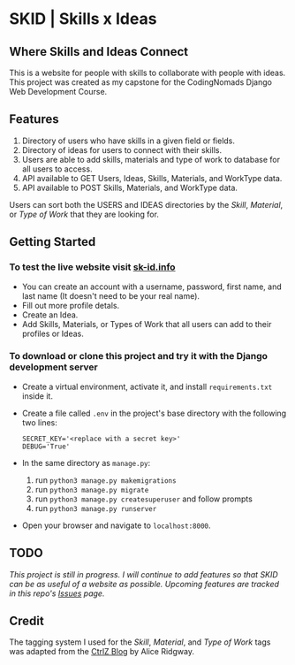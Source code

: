 # SKID | Skills x Ideas

## Where Skills and Ideas Connect

This is a website for people with skills to collaborate with people with ideas.
This project was created as my capstone for the CodingNomads Django Web Development Course.

## Features

1. Directory of users who have skills in a given field or fields.
2. Directory of ideas for users to connect with their skills.
3. Users are able to add skills, materials and type of work to database for all users to access.
4. API available to GET Users, Ideas, Skills, Materials, and WorkType data.
5. API available to POST Skills, Materials, and WorkType data.

Users can sort both the USERS and IDEAS directories by the *Skill*, *Material*, or *Type of Work* that they are looking for.

## Getting Started

### To test the live website visit [sk-id.info](http://sk-id.info)

- You can create an account with a username, password, first name, and last name (It doesn't need to be your real name).
- Fill out more profile detals.
- Create an Idea.
- Add Skills, Materials, or Types of Work that all users can add to their profiles or Ideas.

### To download or clone this project and try it with the Django development server

- Create a virtual environment, activate it, and install `requirements.txt` inside it.
- Create a file called `.env` in the project's base directory with the following two lines:

    ```env
    SECRET_KEY='<replace with a secret key>'
    DEBUG='True'
    ```

- In the same directory as `manage.py`:
  1. run `python3 manage.py makemigrations`
  2. run `python3 manage.py migrate`
  3. run `python3 manage.py createsuperuser` and follow prompts
  4. run `python3 manage.py runserver`
- Open your browser and navigate to `localhost:8000`.

## TODO

*This project is still in progress. I will continue to add features so that SKID can be as useful of a website as possible. Upcoming features are tracked in this repo's [Issues](https://github.com/josephmads/skid/issues) page.*

## Credit

The tagging system I used for the *Skill*, *Material*, and *Type of Work* tags was adapted from the [CtrlZ Blog](https://ctrlzblog.com/how-to-add-tags-to-your-blog-a-django-manytomanyfield-example/) by Alice Ridgway.

